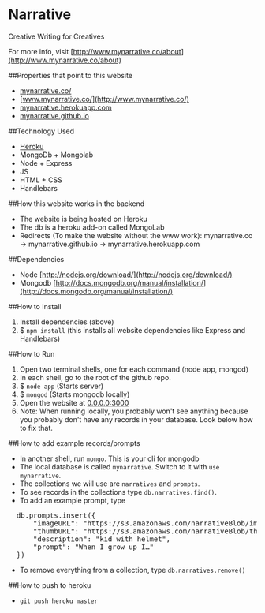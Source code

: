 Narrative
=========

Creative Writing for Creatives

For more info, visit [http://www.mynarrative.co/about](http://www.mynarrative.co/about)

##Properties that point to this website
* [mynarrative.co/](http://mynarrative.co/)
* [www.mynarrative.co/](http://www.mynarrative.co/)
* [mynarrative.herokuapp.com](http://mynarrative.herokuapp.com)
* [mynarrative.github.io](http://mynarrative.github.io)

##Technology Used
* [Heroku](http://heroku.com)
* MongoDb + Mongolab
* Node + Express
* JS
* HTML + CSS
* Handlebars

##How this website works in the backend
* The website is being hosted on Heroku
* The db is a heroku add-on called MongoLab
* Redirects (To make the website without the www work): mynarrative.co -> mynarrative.github.io -> mynarrative.herokuapp.com

##Dependencies
* Node [http://nodejs.org/download/](http://nodejs.org/download/)
* Mongodb [http://docs.mongodb.org/manual/installation/](http://docs.mongodb.org/manual/installation/)

##How to Install
1. Install dependencies (above)
2. $ ```npm install``` (this installs all website dependencies like Express and Handlebars)

##How to Run
1. Open two terminal shells, one for each command (node app, mongod)
2. In each shell, go to the root of the github repo.
3. $ ```node app``` (Starts server)
4. $ ```mongod``` (Starts mongodb locally)
5. Open the website at [0.0.0.0:3000](0.0.0.0:3000)
6. Note: When running locally, you probably won't see anything because you probably don't have any records in your database. Look below how to fix that.

##How to add example records/prompts
* In another shell, run ```mongo```. This is your cli for mongodb
* The local database is called ```mynarrative```. Switch to it with ```use mynarrative```.
* The collections we will use are ```narratives``` and ```prompts```.
* To see records in the collections type ```db.narratives.find()```.
* To add an example prompt, type

<pre>
  db.prompts.insert({
      "imageURL": "https://s3.amazonaws.com/narrativeBlob/images/001.jpg",
      "thumbURL": "https://s3.amazonaws.com/narrativeBlob/thumbs/001_thumb.png",
      "description": "kid with helmet",
      "prompt": "When I grow up I…"
  })
</pre>

* To remove everything from a collection, type ```db.narratives.remove()```

##How to push to heroku
* ```git push heroku master```
